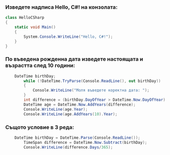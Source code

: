 ﻿### Изведете надписа Hello, C#! на конзолата:
```C#
class HelloCSharp
{
	static void Main()
	{
		System.Console.WriteLine("Hello, C#!");
	}
}
```
### По въведена рожденна дата изведете настоящата и възрастта след 10 години:
```C#
	DateTime birthDay;
        while (!DateTime.TryParse(Console.ReadLine(), out birthDay))
        {
            Console.WriteLine("Моля въведете коректна дата: ");
        }
        int difference = (birthDay.DayOfYear > DateTime.Now.DayOfYear) ? (-birthDay.Year - 1) : (-birthDay.Year);
        DateTime age = DateTime.Now.AddYears(difference);
        Console.WriteLine(age.Year);
        Console.WriteLine(age.AddYears(10).Year);
```
### Същото условие в 3 реда:
```C#
	DateTime birthDay = DateTime.Parse(Console.ReadLine());
        TimeSpan difference = DateTime.Now.Subtract(birthDay);
        Console.WriteLine(difference.Days/365);
```
